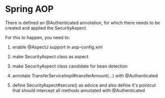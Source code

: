 Spring AOP
==========

There is defined an @Authenticated annotation, for which there needs to be created and applied the SecurityAspect.

For this to happen, you need to:

1. enable @AspectJ support in aop-config.xml

2. make SecurityAspect class as aspect

3. make SecurityAspect class candidate for bean detection

4. annotate TransferServiceImpl#transferAmount(...) with @Authenticated

5. define SecurityAspect#secure() as advice and also define it's pointcut that should intercept all methods annotated with @Authenticated
